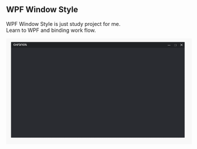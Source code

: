 ## WPF Window Style
WPF Window Style is just study project for me.<br>
Learn to WPF and binding work flow.<br>

![WindowStyle](./ws.gif)
